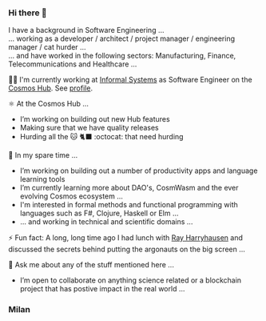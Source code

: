 ### Hi there 👋

I have a background in Software Engineering ...  
... working as a developer / architect / project manager / engineering manager / cat hurder ...   
... and have worked in the following sectors: Manufacturing, Finance, Telecommunications and Healthcare ...     

   
👨‍🏭 I'm currently working at [Informal Systems](http://informal.systems) as Software Engineer on the [Cosmos Hub](http://github.com/cosmos/gaia). See [profile](https://github.com/mmulji-ic).  
  
  
⚛️ At the Cosmos Hub ...
  - I’m working on building out new Hub features
  - Making sure that we have quality releases
  - Hurding all the 🐱 🐈‍⬛ :octocat: that need hurding
  
  
🌱 In my spare time ...
  - I’m working on building out a number of productivity apps and language learning tools
  - I’m currently learning more about DAO's, CosmWasm and the ever evolving Cosmos ecosystem ...  
  - I'm interested in formal methods and functional programming with languages such as F#, Clojure, Haskell or Elm ... 
  - ... and working in technical and scientific domains ...  
   
   
⚡ Fun fact: A long, long time ago I had lunch with [Ray Harryhausen](https://en.wikipedia.org/wiki/Ray_Harryhausen) and discussed the secrets behind putting the argonauts on the big screen ...  


💬 Ask me about any of the stuff mentioned here ...  
  - I’m open to collaborate on anything science related or a blockchain project that has postive impact in the real world ...  

<!--
- 📫 How to reach me: ...
-->

### Milan
